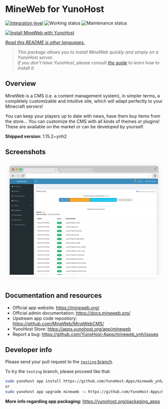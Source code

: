 <!--
N.B.: This README was automatically generated by <https://github.com/YunoHost/apps/tree/master/tools/readme_generator>
It shall NOT be edited by hand.
-->

# MineWeb for YunoHost

[![Integration level](https://dash.yunohost.org/integration/mineweb.svg)](https://dash.yunohost.org/appci/app/mineweb) ![Working status](https://ci-apps.yunohost.org/ci/badges/mineweb.status.svg) ![Maintenance status](https://ci-apps.yunohost.org/ci/badges/mineweb.maintain.svg)

[![Install MineWeb with YunoHost](https://install-app.yunohost.org/install-with-yunohost.svg)](https://install-app.yunohost.org/?app=mineweb)

*[Read this README is other languages.](./ALL_README.md)*

> *This package allows you to install MineWeb quickly and simply on a YunoHost server.*  
> *If you don't have YunoHost, please consult [the guide](https://yunohost.org/install) to learn how to install it.*

## Overview

MineWeb is a CMS (i.e. a content management system), in simpler terms, a completely customizable and intuitive site, which will adapt perfectly to your Minecraft servers!

You can keep your players up to date with news, have them buy items from the store... You can customize the CMS with all kinds of themes or plugins! These are available on the market or can be developed by yourself.

**Shipped version:** 1.15.2~ynh2

## Screenshots

![Screenshot of MineWeb](./doc/screenshots/features1_mb.png)

## Documentation and resources

- Official app website: <https://mineweb.org/>
- Official admin documentation: <https://docs.mineweb.org/>
- Upstream app code repository: <https://github.com/MineWeb/MineWebCMS/>
- YunoHost Store: <https://apps.yunohost.org/app/mineweb>
- Report a bug: <https://github.com/YunoHost-Apps/mineweb_ynh/issues>

## Developer info

Please send your pull request to the [`testing` branch](https://github.com/YunoHost-Apps/mineweb_ynh/tree/testing).

To try the `testing` branch, please proceed like that:

```bash
sudo yunohost app install https://github.com/YunoHost-Apps/mineweb_ynh/tree/testing --debug
or
sudo yunohost app upgrade mineweb -u https://github.com/YunoHost-Apps/mineweb_ynh/tree/testing --debug
```

**More info regarding app packaging:** <https://yunohost.org/packaging_apps>
